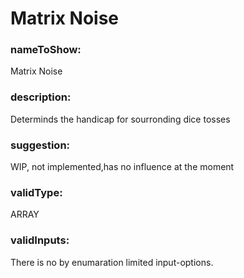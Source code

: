 

# Matrix Noise



    


### nameToShow:
    
Matrix Noise    


### description:
    
Determinds the handicap for sourronding dice tosses    


### suggestion:
    
WIP, not implemented,has no influence at the moment    


### validType:
    
ARRAY    


### validInputs:
    
There is no by enumaration limited input-options.  

